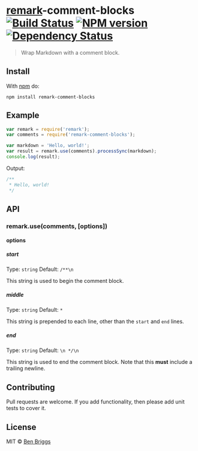# [remark]-comment-blocks [![Build Status](https://travis-ci.org/ben-eb/remark-comment-blocks.svg?branch=master)][ci] [![NPM version](https://badge.fury.io/js/remark-comment-blocks.svg)][npm] [![Dependency Status](https://gemnasium.com/ben-eb/remark-comment-blocks.svg)][deps]

> Wrap Markdown with a comment block.


## Install

With [npm](https://npmjs.org/package/remark-comment-blocks) do:

```
npm install remark-comment-blocks
```


## Example

```js
var remark = require('remark');
var comments = require('remark-comment-blocks');

var markdown = 'Hello, world!';
var result = remark.use(comments).processSync(markdown);
console.log(result);
```

Output:

```js
/**
 * Hello, world!
 */
```


## API

### remark.use(comments, [options])

#### options

##### start

Type: `string`
Default: `/**\n`

This string is used to begin the comment block.

##### middle

Type: `string`
Default: ` * `

This string is prepended to each line, other than the `start` and `end` lines.

##### end

Type: `string`
Default: `\n */\n`

This string is used to end the comment block. Note that this **must** include a
trailing newline.


## Contributing

Pull requests are welcome. If you add functionality, then please add unit tests
to cover it.


## License

MIT © [Ben Briggs](http://beneb.info)


[ci]:      https://travis-ci.org/ben-eb/remark-comment-blocks
[deps]:    https://gemnasium.com/ben-eb/remark-comment-blocks
[npm]:     http://badge.fury.io/js/remark-comment-blocks
[remark]:  https://github.com/wooorm/remark

